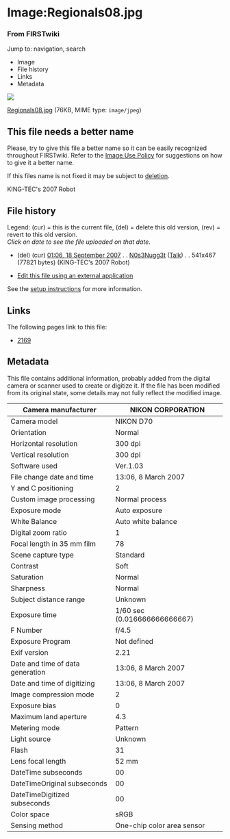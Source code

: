 

# Image:Regionals08.jpg

### From FIRSTwiki

Jump to: navigation, search

  * Image
  * File history
  * Links
  * Metadata

![](/media/9/99/Regionals08.jpg)

[Regionals08.jpg](/media/9/99/Regionals08.jpg "Regionals08.jpg" ) (76KB, MIME
type: `image/jpeg`)

This file needs a better name  
---  
Please, try to give this file a better name so it can be easily recognized
throughout FIRSTwiki. Refer to the [Image Use
Policy](/index.php/FIRSTwiki:Image_use_policy "FIRSTwiki:Image use policy" )
for suggestions on how to give it a better name.

If this files name is not fixed it may be subject to
[deletion](/index.php/Category:Candidates_for_speedy_deletion
"Category:Candidates for speedy deletion" ).  
  
  
KING-TEC's 2007 Robot

## File history

Legend: (cur) = this is the current file, (del) = delete this old version,
(rev) = revert to this old version.  
_Click on date to see the file uploaded on that date_.

  * (del) (cur) [01:06, 18 September 2007](/media/9/99/Regionals08.jpg "/media/9/99/Regionals08.jpg" ) . . [N0s3Nugg3t](/index.php?title=User:N0s3Nugg3t&action=edit "User:N0s3Nugg3t" ) ([Talk](/index.php?title=User_talk:N0s3Nugg3t&action=edit "User talk:N0s3Nugg3t" )) . . 541x467 (77821 bytes) (KING-TEC's 2007 Robot)
  

  * [Edit this file using an external application](/index.php?title=Image:Regionals08.jpg&action=edit&externaledit=true&mode=file "Image:Regionals08.jpg" )

See the [setup
instructions](http://meta.wikimedia.org/wiki/Help:External_editors
"http://meta.wikimedia.org/wiki/Help:External_editors" ) for more information.

## Links

The following pages link to this file:

  * [2169](/index.php/2169 "2169" )

## Metadata

This file contains additional information, probably added from the digital
camera or scanner used to create or digitize it. If the file has been modified
from its original state, some details may not fully reflect the modified
image.

Camera manufacturer |  NIKON CORPORATION  
---|---  
Camera model |  NIKON D70  
Orientation |  Normal  
Horizontal resolution |  300 dpi  
Vertical resolution |  300 dpi  
Software used |  Ver.1.03  
File change date and time |  13:06, 8 March 2007  
Y and C positioning |  2  
Custom image processing |  Normal process  
Exposure mode |  Auto exposure  
White Balance |  Auto white balance  
Digital zoom ratio |  1  
Focal length in 35 mm film |  78  
Scene capture type |  Standard  
Contrast |  Soft  
Saturation |  Normal  
Sharpness |  Normal  
Subject distance range |  Unknown  
Exposure time |  1/60 sec (0.016666666666667)  
F Number |  f/4.5  
Exposure Program |  Not defined  
Exif version |  2.21  
Date and time of data generation |  13:06, 8 March 2007  
Date and time of digitizing |  13:06, 8 March 2007  
Image compression mode |  2  
Exposure bias |  0  
Maximum land aperture |  4.3  
Metering mode |  Pattern  
Light source |  Unknown  
Flash |  31  
Lens focal length |  52 mm  
DateTime subseconds |  00  
DateTimeOriginal subseconds |  00  
DateTimeDigitized subseconds |  00  
Color space |  sRGB  
Sensing method |  One-chip color area sensor  
  
